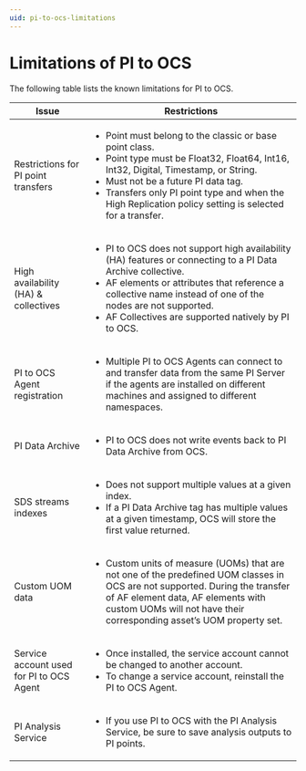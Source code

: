 ```yaml
---
uid: pi-to-ocs-limitations
---
```


# Limitations of PI to OCS

The following table lists the known limitations for PI to OCS.

| Issue | Restrictions | 
| ------------- | ----------------- | 
| Restrictions for PI point transfers | <ul><li>Point must belong to the classic or base point class.</li><li>Point type must be Float32, Float64, Int16, Int32, Digital, Timestamp, or String.</li><li>Must not be a future PI data tag.</li><li>Transfers only PI point type and when the High Replication policy setting is selected for a transfer.</li></ul> |
| High availability (HA) & collectives | <ul><li>PI to OCS does not support high availability (HA) features or connecting to a PI Data Archive collective.</li><li> AF elements or attributes that reference a collective name instead of one of the nodes are not supported.</li><li> AF Collectives are supported natively by PI to OCS.</li></ul> |
| PI to OCS Agent registration | <ul><li>Multiple PI to OCS Agents can connect to and transfer data from the same PI Server if the agents are installed on different machines and assigned to different namespaces.</li></ul> |
| PI Data Archive | <ul><li>PI to OCS does not write events back to PI Data Archive from OCS.</li></ul> |
| SDS streams indexes | <ul><li>Does not support multiple values at a given index.</li><li>If a PI Data Archive tag has multiple values at a given timestamp, OCS will store the first value returned.</li></ul> |
| Custom UOM data | <ul><li>Custom units of measure (UOMs) that are not one of the predefined UOM classes in OCS are not supported. During the transfer of AF element data, AF elements with custom UOMs will not have their corresponding asset’s UOM property set.</li></ul> |
| Service account used for PI to OCS Agent | <ul><li>Once installed, the service account cannot be changed to another account.</li><li>To change a service account, reinstall the PI to OCS Agent.</li></ul> |
| PI Analysis Service | <ul><li>If you use PI to OCS with the PI Analysis Service, be sure to save analysis outputs to PI points.</li></ul> |
